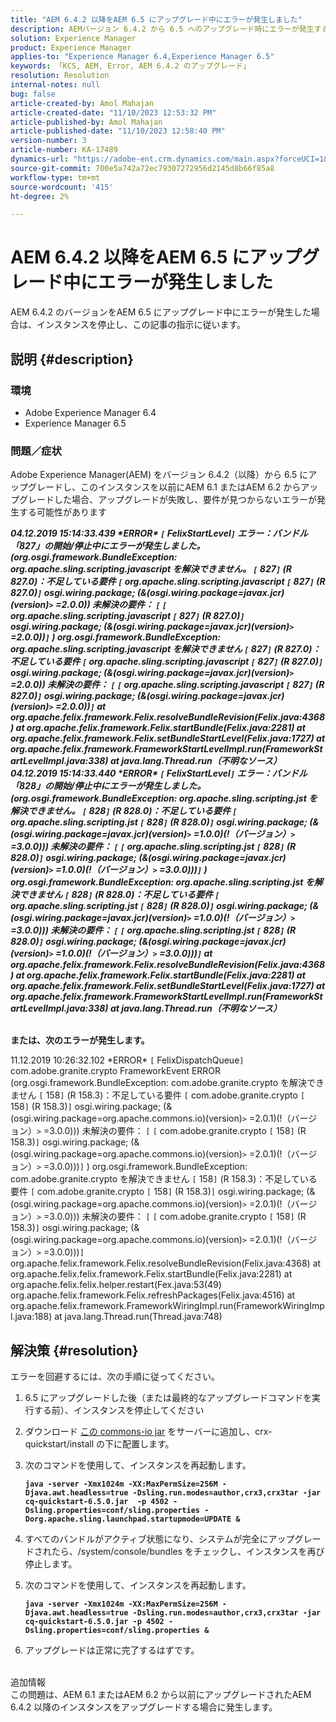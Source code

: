 ```yaml
---
title: "AEM 6.4.2 以降をAEM 6.5 にアップグレード中にエラーが発生しました"
description: AEMバージョン 6.4.2 から 6.5 へのアップグレード時にエラーが発生するAdobe Experience Managerの問題を解決する方法について説明します。
solution: Experience Manager
product: Experience Manager
applies-to: "Experience Manager 6.4,Experience Manager 6.5"
keywords: 「KCS, AEM, Error, AEM 6.4.2 のアップグレード」
resolution: Resolution
internal-notes: null
bug: false
article-created-by: Amol Mahajan
article-created-date: "11/10/2023 12:53:32 PM"
article-published-by: Amol Mahajan
article-published-date: "11/10/2023 12:58:40 PM"
version-number: 3
article-number: KA-17489
dynamics-url: "https://adobe-ent.crm.dynamics.com/main.aspx?forceUCI=1&pagetype=entityrecord&etn=knowledgearticle&id=b6cbe324-c87f-ee11-8179-6045bd006b25"
source-git-commit: 700e5a742a72ec79307272956d2145d8b66f85a8
workflow-type: tm+mt
source-wordcount: '415'
ht-degree: 2%

---
```


# AEM 6.4.2 以降をAEM 6.5 にアップグレード中にエラーが発生しました


AEM 6.4.2 のバージョンをAEM 6.5 にアップグレード中にエラーが発生した場合は、インスタンスを停止し、この記事の指示に従います。

## 説明 {#description}


### <b>環境</b>

- Adobe Experience Manager 6.4
- Experience Manager 6.5


### <b>問題／症状</b>

Adobe Experience Manager(AEM) をバージョン 6.4.2（以降）から 6.5 にアップグレードし、このインスタンスを以前にAEM 6.1 またはAEM 6.2 からアップグレードした場合、アップグレードが失敗し、要件が見つからないエラーが発生する可能性があります

<b>*04.12.2019 15:14:33.439 \*ERROR\* `[` FelixStartLevel`]`  エラー：バンドル「827」の開始/停止中にエラーが発生しました。 (org.osgi.framework.BundleException: org.apache.sling.scripting.javascript を解決できません。 `[` 827`]` (R 827.0)：不足している要件 `[` org.apache.sling.scripting.javascript `[` 827`]` (R 827.0)`]`  osgi.wiring.package; (&amp;(osgi.wiring.package=javax.jcr)(version)`>` =2.0.0)) 未解決の要件： `[` `[` org.apache.sling.scripting.javascript `[` 827`]` (R 827.0)`]`  osgi.wiring.package; (&amp;(osgi.wiring.package=javax.jcr)(version)`>` =2.0.0))`]` )*
*org.osgi.framework.BundleException: org.apache.sling.scripting.javascript を解決できません `[` 827`]` (R 827.0)：不足している要件 `[` org.apache.sling.scripting.javascript `[` 827`]` (R 827.0)`]`  osgi.wiring.package; (&amp;(osgi.wiring.package=javax.jcr)(version)`>` =2.0.0)) 未解決の要件： `[` `[` org.apache.sling.scripting.javascript `[` 827`]` (R 827.0)`]`  osgi.wiring.package; (&amp;(osgi.wiring.package=javax.jcr)(version)`>` =2.0.0))`]`*
*at org.apache.felix.framework.Felix.resolveBundleRevision(Felix.java:4368)*
*at org.apache.felix.framework.Felix.startBundle(Felix.java:2281)*
*at org.apache.felix.framework.Felix.setBundleStartLevel(Felix.java:1727)*
*at org.apache.felix.framework.FrameworkStartLevelImpl.run(FrameworkStartLevelImpl.java:338)*
*at java.lang.Thread.run（不明なソース）*
*04.12.2019 15:14:33.440 \*ERROR\* `[` FelixStartLevel`]`  エラー：バンドル「828」の開始/停止中にエラーが発生しました。 (org.osgi.framework.BundleException: org.apache.sling.scripting.jst を解決できません。 `[` 828`]` (R 828.0)：不足している要件 `[` org.apache.sling.scripting.jst `[` 828`]` (R 828.0)`]`  osgi.wiring.package; (&amp;(osgi.wiring.package=javax.jcr)(version)`>` =1.0.0)(!（バージョン）`>` =3.0.0))) 未解決の要件： `[` `[` org.apache.sling.scripting.jst `[` 828`]` (R 828.0)`]`  osgi.wiring.package; (&amp;(osgi.wiring.package=javax.jcr)(version)`>` =1.0.0)(!（バージョン）`>` =3.0.0)))`]` )*
*org.osgi.framework.BundleException: org.apache.sling.scripting.jst を解決できません `[` 828`]` (R 828.0)：不足している要件 `[` org.apache.sling.scripting.jst `[` 828`]` (R 828.0)`]`  osgi.wiring.package; (&amp;(osgi.wiring.package=javax.jcr)(version)`>` =1.0.0)(!（バージョン）`>` =3.0.0))) 未解決の要件： `[` `[` org.apache.sling.scripting.jst `[` 828`]` (R 828.0)`]`  osgi.wiring.package; (&amp;(osgi.wiring.package=javax.jcr)(version)`>` =1.0.0)(!（バージョン）`>` =3.0.0)))`]`*
*at org.apache.felix.framework.Felix.resolveBundleRevision(Felix.java:4368)*
*at org.apache.felix.framework.Felix.startBundle(Felix.java:2281)*
*at org.apache.felix.framework.Felix.setBundleStartLevel(Felix.java:1727)*
*at org.apache.felix.framework.FrameworkStartLevelImpl.run(FrameworkStartLevelImpl.java:338)*
*at java.lang.Thread.run（不明なソース）*

<br>または、次のエラーが発生します。</b>

11.12.2019 10:26:32.102 \*ERROR\* `[` FelixDispatchQueue`]`  com.adobe.granite.crypto FrameworkEvent ERROR (org.osgi.framework.BundleException: com.adobe.granite.crypto を解決できません `[` 158`]` (R 158.3)：不足している要件 `[` com.adobe.granite.crypto `[` 158`]` (R 158.3)`]`  osgi.wiring.package; (&amp;(osgi.wiring.package=org.apache.commons.io)(version)`>` =2.0.1)(!（バージョン）`>` =3.0.0))) 未解決の要件： `[` `[` com.adobe.granite.crypto `[` 158`]` (R 158.3)`]`  osgi.wiring.package; (&amp;(osgi.wiring.package=org.apache.commons.io)(version)`>` =2.0.1)(!（バージョン）`>` =3.0.0)))`]` ) org.osgi.framework.BundleException: com.adobe.granite.crypto を解決できません `[` 158`]` (R 158.3)：不足している要件 `[` com.adobe.granite.crypto `[` 158`]` (R 158.3)`]`  osgi.wiring.package; (&amp;(osgi.wiring.package=org.apache.commons.io)(version)`>` =2.0.1)(!（バージョン）`>` =3.0.0))) 未解決の要件： `[` `[` com.adobe.granite.crypto `[` 158`]` (R 158.3)`]`  osgi.wiring.package; (&amp;(osgi.wiring.package=org.apache.commons.io)(version)`>` =2.0.1)(!（バージョン）`>` =3.0.0)))`]`
org.apache.felix.framework.Felix.resolveBundleRevision(Felix.java:4368) at org.apache.felix.felix.framework.Felix.startBundle(Felix.java:2281) at org.apache.felix.felix.helper.restart(Fex.java:53(49) org.apache.felix.framework.Felix.refreshPackages(Felix.java:4516) at org.apache.felix.framework.FrameworkWiringImpl.run(FrameworkWiringImpl.java:188) at java.lang.Thread.run(Thread.java:748)


## 解決策 {#resolution}

エラーを回避するには、次の手順に従ってください。
1. 6.5 にアップグレードした後（または最終的なアップグレードコマンドを実行する前）、インスタンスを停止してください
2. ダウンロード [この commons-io jar](https://repo1.maven.org/maven2/commons-io/commons-io/2.6/commons-io-2.6.jar) をサーバーに追加し、crx-quickstart/install の下に配置します。
3. 次のコマンドを使用して、インスタンスを再起動します。

   <b>`java -server -Xmx1024m -XX:MaxPermSize=256M -Djava.awt.headless=true -Dsling.run.modes=author,crx3,crx3tar -jar cq-quickstart-6.5.0.jar  -p 4502 -Dsling.properties=conf/sling.properties -Dorg.apache.sling.launchpad.startupmode=UPDATE &`</b>
4. すべてのバンドルがアクティブ状態になり、システムが完全にアップグレードされたら、/system/console/bundles をチェックし、インスタンスを再び停止します。
5. 次のコマンドを使用して、インスタンスを再起動します。

   <b>`java -server -Xmx1024m -XX:MaxPermSize=256M -Djava.awt.headless=true -Dsling.run.modes=author,crx3,crx3tar -jar cq-quickstart-6.5.0.jar -p 4502 -Dsling.properties=conf/sling.properties &`</b>
6. アップグレードは正常に完了するはずです。

<br>追加情報<br>
この問題は、AEM 6.1 またはAEM 6.2 から以前にアップグレードされたAEM 6.4.2 以降のインスタンスをアップグレードする場合に発生します。

